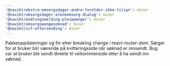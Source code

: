 ```yaml
---
'@navikt/ekstra-omsorgsdager-andre-forelder-ikke-tilsyn': minor
'@navikt/omsorgsdager-aleneomsorg-dialog': minor
'@navikt/endringsmelding-pleiepenger': minor
'@navikt/omsorgspengesoknad': minor
'@navikt/sif-ettersending': minor
---
```


Pakkeoppdateringer og fix etter breaking change i react-router-dom. Sørger for at bruker blir værende på kvitteringsside når søknad er innsendt. Bug var at bruker ble sendt direkte til velkommenside etter å ha sendt inn søknad.
